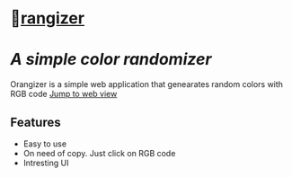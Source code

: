 # 🍊[rangizer][orangizer] 
# _A simple color randomizer_

Orangizer is a simple web application that genearates random colors with RGB code
[Jump to web view][orangizer]

## Features

- Easy to use
- On need of copy. Just click on RGB code
- Intresting UI


[orangizer]: <https://github.com/joemccann/dillinger>
[orange]: <https://raw.githubusercontent.com/thiwanka-kaushal/Orangizer/main/docs/img.svg>